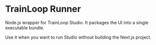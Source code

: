 # TrainLoop Runner

Node.js wrapper for TrainLoop Studio.
It packages the UI into a single executable bundle.

Use it when you want to run Studio without building the Next.js project.
